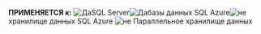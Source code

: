 <Token>**ПРИМЕНЯЕТСЯ к:** ![Да](media/yes.png)SQL Server![Да](media/yes.png)базы данных SQL Azure![не](media/no.png)хранилище данных SQL Azure ![не](media/no.png) Параллельное хранилище данных</Token>

